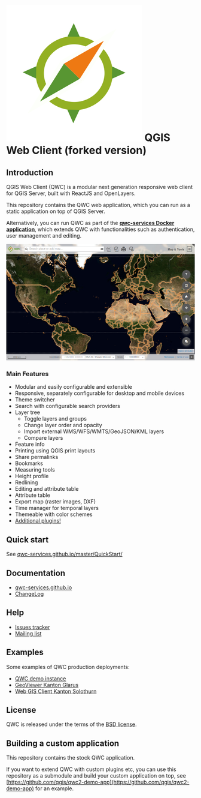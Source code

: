 ![Logo](https://raw.githubusercontent.com/qgis/qwc2/refs/heads/master/static/assets/img/qwc-logo.svg) QGIS Web Client (forked version)
=================

## Introduction
QGIS Web Client (QWC) is a modular next generation responsive web client for QGIS Server, built with ReactJS and OpenLayers.

This repository contains the QWC web application, which you can run as a static application on top of QGIS Server.

Alternatively, you can run QWC as part of the **[qwc-services Docker application](https://github.com/qwc-services/qwc-docker)**, which extends QWC with functionalities such as authentication, user management and  editing.

![Screenshot](https://github.com/qgis/qwc2/blob/gh-pages/Screenshot.jpg?raw=true)

### Main Features

- Modular and easily configurable and extensible
- Responsive, separately configurable for desktop and mobile devices
- Theme switcher
- Search with configurable search providers
- Layer tree
  * Toggle layers and groups
  * Change layer order and opacity
  * Import external WMS/WFS/WMTS/GeoJSON/KML layers
  * Compare layers
- Feature info
- Printing using QGIS print layouts
- Share permalinks
- Bookmarks
- Measuring tools
- Height profile
- Redlining
- Editing and attribute table
- Attribute table
- Export map (raster images, DXF)
- Time manager for temporal layers
- Themeable with color schemes
- [Additional plugins!](https://qwc-services.github.io/master/references/qwc2_plugins/)

## Quick start

See [qwc-services.github.io/master/QuickStart/](https://qwc-services.github.io/master/QuickStart/)

## Documentation

* [qwc-services.github.io](https://qwc-services.github.io/)
* [ChangeLog](https://qwc-services.github.io/master/release_notes/ChangeLog/)

## Help

* [Issues tracker](https://github.com/qgis/qwc2/issues)
* [Mailing list](https://lists.osgeo.org/mailman/listinfo/qgis-qwc2)

## Examples

Some examples of QWC production deployments:

- [QWC demo instance](http://qwc2.sourcepole.ch)
- [GeoViewer Kanton Glarus](https://map.geo.gl.ch/)
- [Web GIS Client Kanton Solothurn](https://geo.so.ch/map/)

## License

QWC is released under the terms of the [BSD license](https://github.com/qgis/qwc2/blob/master/LICENSE).

## Building a custom application

This repository contains the stock QWC application.

If you want to extend QWC with custom plugins etc, you can use this repository as a submodule and build your custom application on top, see [https://github.com/qgis/qwc2-demo-app](https://github.com/qgis/qwc2-demo-app) for an example.
